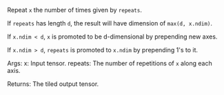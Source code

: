 Repeat `x` the number of times given by `repeats`.

If `repeats` has length `d`, the result will have dimension of
`max(d, x.ndim)`.

If `x.ndim < d`, `x` is promoted to be d-dimensional by prepending
new axes.

If `x.ndim > d`, `repeats` is promoted to `x.ndim` by prepending 1's to it.

Args:
    x: Input tensor.
    repeats: The number of repetitions of `x` along each axis.

Returns:
    The tiled output tensor.
